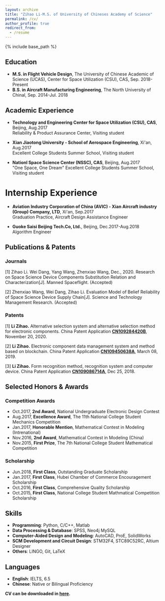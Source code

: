 ```yaml
---
layout: archive
title: "Zihao Li-M.S. of University of Chineses Academy of Science"
permalink: /cv/
author_profile: true
redirect_from:
  - /resume
---
```


{% include base_path %}


## Education

* **M.S. in Flight Vehicle Design**, The University of Chinese Academic of Science (UCAS), Center for Space Utilization (CSU), CAS, Sep. 2018-Present
* **B.S. in Aircraft Manufacturing Engineering**, The North University of Chinal, Sep. 2014-Jul. 2018
## Academic Experience

* **Technology and Engineering Center for Space Utilization (CSU), CAS**, Beijing, Aug.2017<br />
Reliability & Product Assurance Center, Visiting student

* **Xian Jiaotong University - School of Aerospace Engineering**, Xi'an, Aug.2017<br />
Excellent College Students Summer School, Visiting student

* **Nationl Space Science Center (NSSC), CAS**, Beijing, Aug.2017<br />
"One Space, One Dream" Excellent College Students Summer School, Visiting student
 
Internship Experience
======
* **Aviation Industry Corporation of China (AVIC) - Xian Aircraft industry (Group) Company, LTD**, Xi'an, Sep.2017<br />
Graduation Practice, Aircraft Design Assistance Engineer
  
* **Guoke Saisi Beijing Tech.Co, Ltd.**, Beijing, Dec.2017-Aug.2018<br />
Algorithm Engineer
 
## Publications & Patents

### Journals

[1] Zihao Li. Wei Dang, Yang Wang, Zhenxiao Wang, Dec., 2020. Research on Space Science Device Components Substitution Relation and Characterization[J]. Manned Spaceflight. (Accepted)

[2] Zhenxiao Wang, Wei Dang, Zihao Li. Evaluation Model of Belief Reliability of Space Science Device Supply Chain[J]. Science and Technology Management Research. (Accepted)

### Patents

[1] **Li Zihao.**  Alternative selection system and alternative selection method for electronic components. China Patent Application [**CN109284420B**](https://kns.cnki.net/kcms/detail/detail.aspx?dbcode=SCPD&dbname=SCPD2020&filename=CN109284420B&v=gFmqaNDDQyBDKkih47eEjJ21RMmcwVcaDc0AEOXaAiTxdM7wz%25mmd2Fkw4oU9WDlwC9nT), November 20, 2020.

[2] **Li Zihao.**  Electronic component data management system and method based on blockchain. China Patent Application [**CN109450638A**](https://kns.cnki.net/kcms/detail/detail.aspx?dbcode=SCPD&dbname=SCPD2019&filename=CN109450638A&v=o7sbwUKTu00pk%25mmd2B8K%25mmd2BbH1SxQ2TzAVmMLVllX9n8WU7VT291nHhe5aNB06nXZyWi45), March 08, 2019.

[3] **Li Zihao.**  Form recognition method, recognition system and computer device. China Patent Application [**CN109086714A**](https://kns.cnki.net/kcms/detail/detail.aspx?dbcode=SCPD&dbname=SCPD2019&filename=CN109086714A&v=yYUINZ5N5dLRzx2JM0EfzQ%25mmd2FpRwvgP%25mmd2FYvLQyICRum9Y%25mmd2BM7rixNEODno0JmpUFM2QH), Dec 25, 2018.

<!--
## Projects and Compotetition Experience

* [**Sentiment Analysis**](https://github.com/PrideLee/sentiment-analysis), Project of Deep Learning, Jun.2019
  * Constructing Transformer, text-CNN, and BiGRU+Attention models to analyze the sentiment of movie reviews.
  
* [**Repair strategy and Invulnerability Research of Complex Networks**](https://github.com/PrideLee/The-Repair-strategy-and-Invulenrability-Research-of-Complex-Networks), MCM Competition, May.2019
  * Providing alternative nodes geographical location information and connection methods when networks are damaged seriously.
  
* [**Object Detection and Classification**](https://github.com/PrideLee/Object-Detection-and-Classfication), Project of PRML, Nov.2018
  * Constructing YOLO-v3 and FPN networks to realize object detection and recognition.
  
* [**Neural Machine Translation (Attention & Transformer)**](https://github.com/PrideLee/Attention-Transformer), Project of NLP, Nov.2018
  * Using the Attention and the Transformer model to realize en2ch machine translation.
  
* [**Personalized Matching Model of Packages for Telecom Users**](https://github.com/PrideLee/CCFDF-Personalized-Matching-Model-of-Packages-for-Telecom-Users), CCF-BDCI Competition, Oct.2018
  * Recommending personalized telecommunication packages based on XGBoost and wide \& Deep network.
  
* [**Image Recognition Application for Ultrasonic Images of Plastic Packaging IC**](https://github.com/PrideLee/Image-Recognition-Application-for-Ultrasonic-Images-of-Plastic-Packaging-IC), Undergraduate thesis, Aug.2018
  * Applying image processing and machine learning models to segment and recognize the failure image of plastic components.
  
* [**Plate-and-Ball Control System**](https://github.com/PrideLee/Plate-and-Ball-control-system), Electronic Design Contest, Aug.2017
  * Using PID algorithm to get duty cycles of PWM, and control the tilt of plate to plan motion tracks of a ball.
  
* [**Wind-Pendulum**](https://github.com/PrideLee/Wind-Pendulum), Electronic Design Contest, Jul.2017
  * Designing a wind-pendulum, through controlling four blades’ rotate speed to realize specific motion of wind-pendulum.
  
* [**"Internent+" Based Subsidy Scheme  Optimization of Ridesharing**](https://github.com/PrideLee/The-subsidy-scheme-of-DiDi), MCM Competition, Sep.2016
  * Optimizing subsidy and dispatch schemes of taxies, based on psychological model and fuzzy mathematics.

**If you want to know more about these projects, please browse my <a href="https://github.com/PrideLee"><u>github</u></a>.**
-->

## Selected Honors & Awards

### Competition Awards

* Oct.2017, **2nd Award**, National Undergraduate Electronic Design Contest
* Aug.2017, **Excellence Award**, The 11th National College Student Mechanics Competition
* Jan.2017, **Honorable Mention**, Mathematical Contest in Modeling (Intrenational)
* Nov.2016, **2nd Award**, Mathematical Contest in Modeling (China)
* Nov.2015, **First Prize**, The 7th National College Student Mathematical Competition

### Scholarship

* Jun.2018, **First Class**, Outstanding Graduate Scholarship
* Jan.2017, **First Class**, Hubei Chamber of Commerce Encouragement Scholarship
* Oct.2016, **First Class**, Comprehensive Quality Scholarship
* Oct.2015, **First Class**, National College Student Mathmatical Competition Scholarship

## Skills

* **Programming**: Python, C/C++, Matlab
* **Data Processing & Database**: SPSS, Neo4j  MySQL
* **Computer-Aided Design and Modeling**: AutoCAD, ProE, SolidWorks
* **SCM Development and Circuit Design**: STM32F4, STC89C52RC, Altium Designer
* **Others**: LINGO, Git, LaTeX

## Languages

* **English**: IELTS, 6.5
* **Chinese**: Native or Bilingual Proficiency

<!--
Publications
======
  <ul>{% for post in site.publications reversed %}
    {% include archive-single-cv.html %}
  {% endfor %}</ul>
-->

<!-- Talks
======
  <ul>{% for post in site.talks %}
    {% include archive-single-talk-cv.html %}
  {% endfor %}</ul>
-->

**CV can be downloaded in <a href="https://pridelee.github.io/files/cv/resume_cv.pdf"><u>here</u></a>.**

